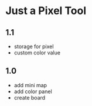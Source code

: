 # Just a Pixel Tool

## 1.1

- storage for pixel
- custom color value

## 1.0

- add mini map
- add color panel
- create board
